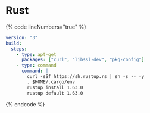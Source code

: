 # Rust

{% code lineNumbers="true" %}
```yaml
version: "3"
build:
  steps:
    - type: apt-get
      packages: ["curl", "libssl-dev", "pkg-config"]
    - type: command
      command: |
        curl -sSf https://sh.rustup.rs | sh -s -- -y
        . $HOME/.cargo/env
        rustup install 1.63.0
        rustup default 1.63.0
```
{% endcode %}
